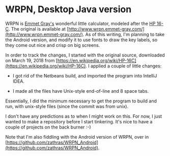 # WRPN, Desktop Java version

WRPN is [Emmet Gray's](http://www.emmet-gray.com/) wonderful little
calculator, modeled after the [HP 16-C](https://en.wikipedia.org/wiki/HP-16C).
The original is available at 
[http://www.wrpn.emmet-gray.com/](http://www.wrpn.emmet-gray.com/).
As of this writing, I'm planning to take the Android version, and modify it
to use fonts to draw the key labels, so they come out nice and crisp on
big screens.

In order to track the changes, I started with the original source, downloaded
on March 19, 2018 from
[https://en.wikipedia.org/wiki/HP-16C](https://en.wikipedia.org/wiki/HP-16C).
I applied a couple of little changes:

   *  I got rid of the Netbeans build, and imported the program into
      IntelliJ IDEA.

   *  I made all the files have Unix-style end-of-line and 8 space tabs.

Essentially, I did the minimum necessary to get the program to build and
run, with unix-style files (since the commit was from unix).

I don't have any predictions as to when I might work on this.  For now, I just
wanted to make a repository before I start tinkering.  It's nice to have a
couple of projects on the back burner :-)

Note that I'm also fiddling with the Android version of WRPN,
over in
[https://github.com/zathras/WRPN_Android](https://github.com/zathras/WRPN_Android).
